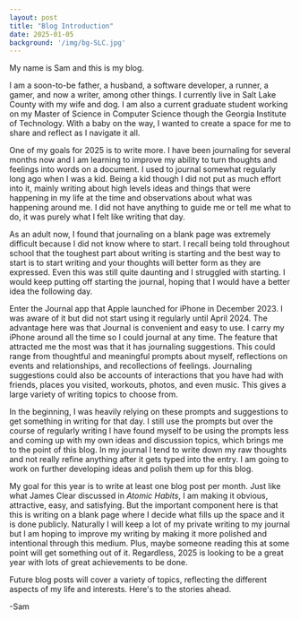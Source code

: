 ```yaml
---
layout: post
title: "Blog Introduction"
date: 2025-01-05
background: '/img/bg-SLC.jpg'
---
```


My name is Sam and this is my blog.

I am a soon-to-be father, a husband, a software developer, a runner, a gamer, and now a writer, among other things. I currently live in Salt Lake County with my wife and dog. I am also a current graduate student working on my Master of Science in Computer Science though the Georgia Institute of Technology. With a baby on the way, I wanted to create a space for me to share and reflect as I navigate it all.

One of my goals for 2025 is to write more. I have been journaling for several months now and I am learning to improve my ability to turn thoughts and feelings into words on a document. I used to journal somewhat regularly long ago when I was a kid. Being a kid though I did not put as much effort into it, mainly writing about high levels ideas and things that were happening in my life at the time and observations about what was happening around me. I did not have anything to guide me or tell me what to do, it was purely what I felt like writing that day.

As an adult now, I found that journaling on a blank page was extremely difficult because I did not know where to start. I recall being told throughout school that the toughest part about writing is starting and the best way to start is to start writing and your thoughts will better form as they are expressed. Even this was still quite daunting and I struggled with starting. I would keep putting off starting the journal, hoping that I would have a better idea the following day.

Enter the Journal app that Apple launched for iPhone in December 2023. I was aware of it but did not start using it regularly until April 2024. The advantage here was that Journal is convenient and easy to use. I carry my iPhone around all the time so I could journal at any time. The feature that attracted me the most was that it has journaling suggestions. This could range from thoughtful and meaningful prompts about myself, reflections on events and relationships, and recollections of feelings. Journaling suggestions could also be accounts of interactions that you have had with friends, places you visited, workouts, photos, and even music. This gives a large variety of writing topics to choose from.

In the beginning, I was heavily relying on these prompts and suggestions to get something in writing for that day. I still use the prompts but over the course of regularly writing I have found myself to be using the prompts less and coming up with my own ideas and discussion topics, which brings me to the point of this blog. In my journal I tend to write down my raw thoughts and not really refine anything after it gets typed into the entry. I am going to work on further developing ideas and polish them up for this blog.

My goal for this year is to write at least one blog post per month. Just like what James Clear discussed in _Atomic Habits_, I am making it obvious, attractive, easy, and satisfying. But the important component here is that this is writing on a blank page where I decide what fills up the space and it is done publicly. Naturally I will keep a lot of my private writing to my journal but I am hoping to improve my writing by making it more polished and intentional through this medium.  Plus, maybe someone reading this at some point will get something out of it. Regardless, 2025 is looking to be a great year with lots of great achievements to be done.

Future blog posts will cover a variety of topics, reflecting the different aspects of my life and interests. Here's to the stories ahead.

-Sam